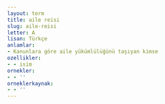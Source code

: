 ```yaml
---
layout: term
title: aile reisi
slug: aile-reisi
letter: A
lisan: Türkçe
anlamlar:
- Kanunlara göre aile yükümlülüğünü taşıyan kimse
ozellikler:
- - isim
ornekler:
- - ''
orneklerkaynak:
- - ''
---
```

